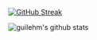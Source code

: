 

[![GitHub Streak](https://github-readme-streak-stats.herokuapp.com/?user=guilehm&theme=graywhite)](https://github.com/guilehm)

![guilehm's github stats](https://github-readme-stats.vercel.app/api?username=guilehm&count_private=true&show_icons=true&hide=contribs&theme=graywhite)

<!--
### Hi there 👋
**Guilehm/Guilehm** is a ✨ _special_ ✨ repository because its `README.md` (this file) appears on your GitHub profile.

Here are some ideas to get you started:

- 🔭 I’m currently working on ...
- 🌱 I’m currently learning ...
- 👯 I’m looking to collaborate on ...
- 🤔 I’m looking for help with ...
- 💬 Ask me about ...
- 📫 How to reach me: ...
- 😄 Pronouns: ...
- ⚡ Fun fact: ...
-->
